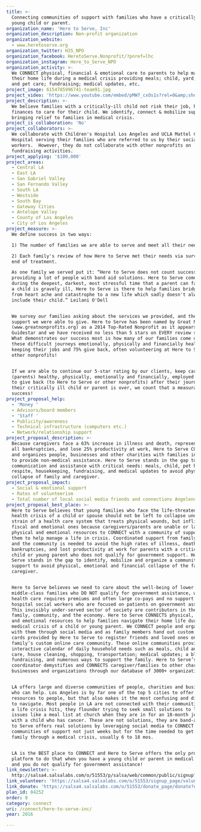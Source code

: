 ```yaml
---
title: >-
  Connecting communities of support with families who have a critically ill
  young child or parent.
organization_name: 'Here to Serve, Inc'
organization_description: Non-profit organization
organization_website:
  - www.heretoserve.org
organization_twitter: H2S_NPO
organization_facebook: HeretoServe.Nonprofit/?pnref=lhc
organization_instagram: Here_to_Serve_NPO
organization_activity: >-
  We CONNECT physical, financial & emotional care to parents to help manage
  their home life during a medical crisis providing meals; child, yard, house
  and pet care; fundraising; medical updates, etc.
project_image: 6154785996741-team91.jpg
project_video: 'https://www.youtube.com/embed/pMW7_cxOs1s?rel=0&amp;showinfo=0'
project_description: >-
  We believe families with a critically-ill child not risk their job, health, or
  finances to care for their child. We identify, connect & mobilize support
  bringing relief to families in medical crisis.
project_is_collaboration: 'No'
project_collaborators: >-
  We collaborate with Children's Hospital Los Angeles and UCLA Mattel Children's
  Hospital serving their families who are referred to us by their social
  workers.  However, they do not collaborate with other nonprofits on
  fundraising activities.
project_applying: '$100,000'
project_areas:
  - Central LA
  - East LA
  - San Gabriel Valley
  - San Fernando Valley
  - South LA
  - Westside
  - South Bay
  - Gateway Cities
  - Antelope Valley
  - County of Los Angeles
  - City of Los Angeles
project_measure: >-
  We define success in two ways:

  1) The number of families we are able to serve and meet all their needs and

  2) Each family's review of how Here to Serve met their needs via survey at the
  end of treatment.

  As one family we served put it: “Here to Serve does not count success by
  providing a lot of people with band aid solutions. Here to Serve comes through
  during the deepest, darkest, most stressful time that a parent can face. When
  a child is gravely ill, Here to Serve is there to help families bridge the gap
  from heart ache and catastrophe to a new life which sadly doesn't always
  include their child.” Leilani O'Dell


  We survey our families asking about the services we provided, and the tangible
  support we were able to give. Here to Serve has been named by Great Nonprofits
  (www.greatnonprofits.org) as a 2014 Top-Rated Nonprofit as it appears on
  Guidestar and we have received no less than 5 stars on EVERY review submitted.
  What demonstrates our success most is how many of our families come out of
  these difficult journeys emotionally, physically and financially healthy,
  keeping their jobs and 75% give back, often volunteering at Here to Serve and
  other nonprofits!


  If we are able to continue our 5-star rating by our clients, keep caregivers
  (parents) healthy, physically, emotionally and financially, employed and able
  to give back (to Here to Serve or other nonprofits) after their journey with
  their critically ill child or parent is over, we count that a measurable
  success!
project_proposal_help:
  - 'Money '
  - Advisors/board members
  - 'Staff '
  - Publicity/awareness
  - Technical infrastructure (computers etc.)
  - Network/relationship support
project_proposal_description: >-
  Because caregivers face a 63% increase in illness and death, represent 62% of
  all bankruptcies, and lose 25% productivity at work, Here to Serve CONNECTS
  and organizes people, businesses and other charities with families in crisis
  to provide non-medical assistance. Here to Serve stands in the gap to provide
  communication and assistance with critical needs: meals, child, pet home care,
  respite, housekeeping, fundraising, and medical updates to avoid physical
  collapse of family and caregiver.
project_proposal_impact:
  - Social & emotional support
  - Rates of volunteerism
  - Total number of local social media friends and connections Angelenos have
project_proposal_best_place: >-
  Here to Serve believes that young families who face the life-threatening
  health crisis of a child or spouse should not be left to collapse under the
  strain of a health care system that treats physical wounds, but inflicts
  fiscal and emotional ones because caregivers/parents are unable or lack the
  physical and emotional resources to CONNECT with a community of support around
  them to help manage a life in crisis. Coordinated support from family, friends
  and the community is needed to avoid the high rates of illness, death,
  bankruptcies, and lost productivity at work for parents with a critically-ill
  child or young parent who does not qualify for government support. Here to
  Serve stands in the gap to identify, mobilize and organize a community of
  support to avoid physical, emotional and financial collapse of the family and
  caregiver.


  Here to Serve believes we need to care about the well-being of lower and
  middle-class families who DO NOT qualify for government assistance, who's
  health care requires premiums and often large co-pays and no support from
  hospital social workers who are focused on patients on government assistance.
  This invisibly under-served sector of society are contributors in their
  family, community, and the economy. Here to Serve CONNECTS physical, financial
  and emotional resources to help families navigate their home life during the
  medical crisis of a child or young parent. We CONNECT people and organizations
  with them through social media and as family members hand out custom business
  cards provided by Here to Serve to register friends and loved ones on the
  family’s custom online care community. These online communities provide: an
  interactive calendar of daily household needs such as meals, child and pet
  care, house cleaning, shopping, transportation; medical updates; a blog;
  fundraising, and numerous ways to support the family. Here to Serve’s research
  coordinator demystifies and CONNECTS caregiver/families to other charities,
  businesses and organizations through our database of 3000+ organizations.


  LA offers large and diverse communities of people, charities and businesses
  who can help. Los Angeles is by far one of the top 5 cities to offer the most
  resources to people, but that also makes it the most confusing and difficult
  to navigate. Most people in LA are not connected with their communities.  When
  a life crisis hits, they flounder trying to seek small solutions to large
  issues like a meal list at church when they are in for an 18-month journey
  with a child who has cancer. These are not solutions, they are band-aids. Here
  to Serve offers real solutions by leveraging social media to CONNECT
  communities of support not just weeks but for the time needed to get the
  family through a medical crisis, usually 6 to 18 mos.


  LA is the BEST place to CONNECT and Here to Serve offers the only program and
  platform to do that when you have a young child or parent in medical crisis
  and you do not qualify for government assistance!
link_newsletter: >-
  http://salsa4.salsalabs.com/o/51553/p/salsa/web/common/public/signup?signup_page_KEY=9318&okay=true
link_volunteer: 'https://salsa4.salsalabs.com/o/51553/signup_page/volunteer?okay=true'
link_donate: 'https://salsa4.salsalabs.com/o/51553/donate_page/donate?okay=true'
plan_id: 84252
order: 8
category: connect
uri: /connect/here-to-serve-inc/
year: 2016

---
```

